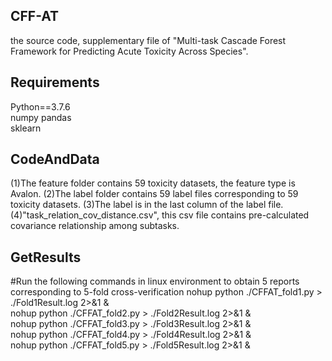 ## CFF-AT
the source code, supplementary file of "Multi-task Cascade Forest Framework for Predicting Acute Toxicity Across Species".

## Requirements
Python==3.7.6    
numpy 
pandas      
sklearn    

## CodeAndData
(1)The feature folder contains 59 toxicity datasets, the feature type is Avalon.
(2)The label folder contains 59 label files corresponding to 59 toxicity datasets.
(3)The label is in the last column of the label file.
(4)"task_relation_cov_distance.csv", this csv file contains pre-calculated covariance relationship among subtasks.

## GetResults
#Run the following commands in linux environment to obtain 5 reports corresponding to 5-fold cross-verification
nohup python ./CFFAT_fold1.py > ./Fold1Result.log 2>&1 & <br/>
nohup python ./CFFAT_fold2.py > ./Fold2Result.log 2>&1 & <br/>
nohup python ./CFFAT_fold3.py > ./Fold3Result.log 2>&1 & <br/>
nohup python ./CFFAT_fold4.py > ./Fold4Result.log 2>&1 & <br/>
nohup python ./CFFAT_fold5.py > ./Fold5Result.log 2>&1 & <br/>

